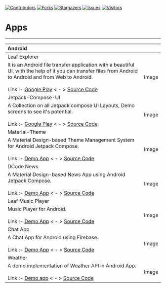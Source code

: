 <!-- MARKDOWN LINKS -->
<!-- https://www.markdownguide.org/basic-syntax/#reference-style-links -->
[contributors-shield]: https://img.shields.io/github/contributors/damahecode/Damahe-Code.svg?style=for-the-badge
[contributors-url]: https://github.com/damahecode/Damahe-Code/graphs/contributors
[forks-shield]: https://img.shields.io/github/forks/damahecode/Damahe-Code.svg?style=for-the-badge
[forks-url]: https://github.com/damahecode/Damahe-Code/network/members
[stars-shield]: https://img.shields.io/github/stars/damahecode/Damahe-Code.svg?style=for-the-badge
[stars-url]: https://github.com/damahecode/Damahe-Code/stargazers
[issues-shield]: https://img.shields.io/github/issues/damahecode/Damahe-Code.svg?style=for-the-badge
[issues-url]: https://github.com/damahecode/Damahe-Code/issues
[visitor-shield]: https://komarev.com/ghpvc/?username=damahecode&label=Visitors&style=for-the-badge
[visitor-url]: https://github.com/damahecode/

[![Contributors][contributors-shield]][contributors-url]
[![Forks][forks-shield]][forks-url]
[![Stargazers][stars-shield]][stars-url]
[![Issues][issues-shield]][issues-url]
[![Visitors][visitor-shield]][visitor-url]

# Apps
------------

| Android | |
|:---|:---|
| Leaf Explorer | |
| It is an Android file transfer application with a beautiful UI, with the help of it you can transfer files from Android to Android and from Web to Android.<br><br> Link :- [Google Play](https://play.google.com/store/apps/details?id=com.leaf.explorer.android)  < - >  [Source Code](https://www.fiverr.com/damahecode/create-a-file-sharing-app-for-android) | Image |
| Jetpack-Compose-UI | |
| A Collection on all Jetpack compose UI Layouts, Demo screens to see it's potential.<br><br> Link :- [Google Play](https://play.google.com/store/apps/details?id=com.code.damahe.jetpack.compose.ui)  < - >  [Source Code](https://github.com/damahecode/Jetpack-Compose-UI) | Image |
| Material-Theme | |
| A Material Design-based Theme Management System for Android Jetpack Compose.<br><br> Link :- [Demo App](https://github.com/damahecode/Material-Theme/releases)  < - >  [Source Code](https://github.com/damahecode/Material-Theme) | Image |
| DCode News | |
| A Material Design-based News App using Android Jetpack Compose.<br><br> Link :- [Demo App](https://github.com/damahecode/DCode-News/releases)  < - >  [Source Code](https://github.com/damahecode/DCode-News) | Image |
| Leaf Music Player | |
| Music Player for Android.<br><br> Link :- [Demo App](https://github.com/damahecode/Leaf-Music-Player/releases)  < - >  [Source Code](https://github.com/damahecode/Leaf-Music-Player) | Image |
| Chat App | |
| A Chat App for Android using Firebase.<br><br> Link :- [Demo App](https://github.com/damahecode/Chat-App/releases)  < - >  [Source Code](https://github.com/damahecode/Chat-App) | Image |
| Weather | |
| A demo implementation of Weather API in Android App.<br><br> Link :- [Demo app](https://github.com/damahecode/Weather/releases)  < - >  [Source Code](https://github.com/damahecode/Weather) | Image |


<!-- ## Support
If this project help you reduce time to develop, you can give me a cup of coffee :)

[![Donate](https://www.paypalobjects.com/en_US/i/btn/btn_donateCC_LG.gif)](https://damahecode.blogspot.com/2023/07/donate-to-damahe-code.html)
-->
